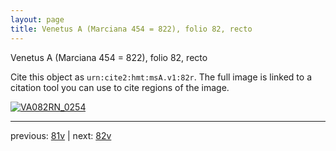 ```yaml
---
layout: page
title: Venetus A (Marciana 454 = 822), folio 82, recto
---
```


Venetus A (Marciana 454 = 822), folio 82, recto

Cite this object as `urn:cite2:hmt:msA.v1:82r`.  The full image is linked to a citation tool you can use to cite regions of the image.

[![VA082RN_0254](http://www.homermultitext.org/iipsrv?IIIF=/project/homer/pyramidal/deepzoom/hmt/vaimg/2017a/VA082RN_0254.tif/full/800,/0/default.jpg)](http://www.homermultitext.org/ict2/?urn=urn:cite2:hmt:vaimg.2017a:VA082RN_0254) 

---

previous:  [81v](../81v/) | next: [82v](../82v/)